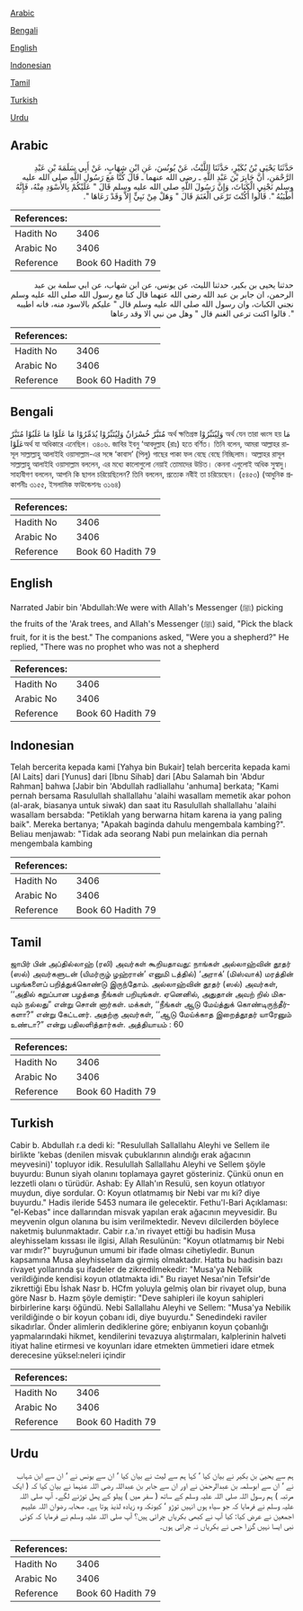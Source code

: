 [Arabic](#arabic)

[Bengali](#bengali)

[English](#english)

[Indonesian](#indonesian)

[Tamil](#tamil)

[Turkish](#turkish)

[Urdu](#urdu)

## Arabic


<div dir="rtl" lang="ar" style={{fontSize:'larger',backgroundColor:'#f8f9fa',padding:20}}>
حَدَّثَنَا يَحْيَى بْنُ بُكَيْرٍ، حَدَّثَنَا اللَّيْثُ، عَنْ يُونُسَ، عَنِ ابْنِ شِهَابٍ، عَنْ أَبِي سَلَمَةَ بْنِ عَبْدِ الرَّحْمَنِ، أَنَّ جَابِرَ بْنَ عَبْدِ اللَّهِ ـ رضى الله عنهما ـ قَالَ كُنَّا مَعَ رَسُولِ اللَّهِ صلى الله عليه وسلم نَجْنِي الْكَبَاثَ، وَإِنَّ رَسُولَ اللَّهِ صلى الله عليه وسلم قَالَ ‏"‏ عَلَيْكُمْ بِالأَسْوَدِ مِنْهُ، فَإِنَّهُ أَطْيَبُهُ ‏"‏‏.‏ قَالُوا أَكُنْتَ تَرْعَى الْغَنَمَ قَالَ ‏"‏ وَهَلْ مِنْ نَبِيٍّ إِلاَّ وَقَدْ رَعَاهَا ‏"‏‏.‏
</div>
<div style={{backgroundColor:'#f8f9fa',padding:20, marginBottom: 10}}><table> <thead> <tr> <th>References:</th> <th></th> </tr> </thead> <tbody><tr><td>Hadith No</td><td>3406</td></tr><tr><td>Arabic No</td><td>3406</td></tr><tr><td>Reference</td><td>Book 60 Hadith 79</td></tr></tbody></table></div>


<div dir="rtl" lang="ar" style={{fontSize:'larger',backgroundColor:'#f8f9fa',padding:20}}>
حدثنا يحيى بن بكير، حدثنا الليث، عن يونس، عن ابن شهاب، عن ابي سلمة بن عبد الرحمن، ان جابر بن عبد الله رضى الله عنهما قال كنا مع رسول الله صلى الله عليه وسلم نجني الكباث، وان رسول الله صلى الله عليه وسلم قال " عليكم بالاسود منه، فانه اطيبه ". قالوا اكنت ترعى الغنم قال " وهل من نبي الا وقد رعاها
</div>
<div style={{backgroundColor:'#f8f9fa',padding:20, marginBottom: 10}}><table> <thead> <tr> <th>References:</th> <th></th> </tr> </thead> <tbody><tr><td>Hadith No</td><td>3406</td></tr><tr><td>Arabic No</td><td>3406</td></tr><tr><td>Reference</td><td>Book 60 Hadith 79</td></tr></tbody></table></div>

## Bengali


<div dir="ltr" lang="bn" style={{fontSize:'larger',backgroundColor:'#f8f9fa',padding:20}}>
مُتَبَّرٌ خُسْرَانٌ وَلِيُتَبِّرُوْا يُدَمِّرُوْا مَا عَلَوْا مَا غَلَبُوْا مُتَبَّرٌ অর্থ ক্ষতিগ্রস্ত وَلِيُتَبِّرُوْا অর্থ যেন তারা ধ্বংস হয় مَا عَلَوْاঅর্থ যা অধিকারে এনেছিল। ৩৪০৬. জাবির ইবনু ‘আবদুল্লাহ (রাঃ) হতে বর্ণিত। তিনি বলেন, আমরা আল্লাহর রাসূল সাল্লাল্লাহু আলাইহি ওয়াসাল্লাম-এর সঙ্গে ‘কাবাস’ (পিলু) গাছের পাকা ফল বেছে বেছে নিচ্ছিলাম। আল্লাহর রাসূল সাল্লাল্লাহু আলাইহি ওয়াসাল্লাম বললেন, এর মধ্যে কালোগুলো নেয়াই তোমাদের উচিত। কেননা এগুলোই অধিক সুস্বাদু। সাহাবীগণ বললেন, আপনি কি ছাগল চরিয়েছিলেন? তিনি বললেন, প্রত্যেক নবীই তা চরিয়েছেন। (৫৪৫৩) (আধুনিক প্রকাশনীঃ ৩১৫৫, ইসলামিক ফাউন্ডেশনঃ ৩১৬৪)
</div>
<div style={{backgroundColor:'#f8f9fa',padding:20, marginBottom: 10}}><table> <thead> <tr> <th>References:</th> <th></th> </tr> </thead> <tbody><tr><td>Hadith No</td><td>3406</td></tr><tr><td>Arabic No</td><td>3406</td></tr><tr><td>Reference</td><td>Book 60 Hadith 79</td></tr></tbody></table></div>

## English


<div dir="ltr" lang="en" style={{fontSize:'larger',backgroundColor:'#f8f9fa',padding:20}}>
Narrated Jabir bin 'Abdullah:We were with Allah's Messenger (ﷺ) picking the fruits of the 'Arak trees, and Allah's Messenger (ﷺ) said, "Pick the black fruit, for it is the best." The companions asked, "Were you a shepherd?" He replied, "There was no prophet who was not a shepherd
</div>
<div style={{backgroundColor:'#f8f9fa',padding:20, marginBottom: 10}}><table> <thead> <tr> <th>References:</th> <th></th> </tr> </thead> <tbody><tr><td>Hadith No</td><td>3406</td></tr><tr><td>Arabic No</td><td>3406</td></tr><tr><td>Reference</td><td>Book 60 Hadith 79</td></tr></tbody></table></div>

## Indonesian


<div dir="ltr" lang="id" style={{fontSize:'larger',backgroundColor:'#f8f9fa',padding:20}}>
Telah bercerita kepada kami [Yahya bin Bukair] telah bercerita kepada kami [Al Laits] dari [Yunus] dari [Ibnu Sihab] dari [Abu Salamah bin 'Abdur Rahman] bahwa [Jabir bin 'Abdullah radliallahu 'anhuma] berkata; "Kami pernah bersama Rasulullah shallallahu 'alaihi wasallam memetik akar pohon (al-arak, biasanya untuk siwak) dan saat itu Rasulullah shallallahu 'alaihi wasallam bersabda: "Petiklah yang berwarna hitam karena ia yang paling baik". Mereka bertanya; "Apakah baginda dahulu mengembala kambing?". Beliau menjawab: "Tidak ada seorang Nabi pun melainkan dia pernah mengembala kambing
</div>
<div style={{backgroundColor:'#f8f9fa',padding:20, marginBottom: 10}}><table> <thead> <tr> <th>References:</th> <th></th> </tr> </thead> <tbody><tr><td>Hadith No</td><td>3406</td></tr><tr><td>Arabic No</td><td>3406</td></tr><tr><td>Reference</td><td>Book 60 Hadith 79</td></tr></tbody></table></div>

## Tamil


<div dir="ltr" lang="ta" style={{fontSize:'larger',backgroundColor:'#f8f9fa',padding:20}}>
ஜாபிர் பின் அப்தில்லாஹ் (ரலி) அவர்கள் கூறியதாவது: நாங்கள் அல்லாஹ்வின் தூதர் (ஸல்) அவர்களுடன் (யிமர்ருழ் ழஹ்ரான்’ எனுமி டத்தில்) ‘அராக்’ (மிஸ்வாக்) மரத்தின் பழங்களைப் பறித்துக்கொண்டு இருந்தோம். அல்லாஹ்வின் தூதர் (ஸல்) அவர்கள், ‘‘அதில் கறுப்பான பழத்தை நீங்கள் பறியுங்கள். ஏனெனில், அதுதான் அவற் றில் மிகவும் நல்லது” என்று சொன் னார்கள். மக்கள், ‘‘நீங்கள் ஆடு மேய்த்துக் கொண்டிருந்தீர்களா?” என்று கேட்டனர். அதற்கு அவர்கள், ‘‘ஆடு மேய்க்காத இறைத்தூதர் யாரேனும் உண்டா?” என்று பதிலளித்தார்கள். அத்தியாயம் : 60
</div>
<div style={{backgroundColor:'#f8f9fa',padding:20, marginBottom: 10}}><table> <thead> <tr> <th>References:</th> <th></th> </tr> </thead> <tbody><tr><td>Hadith No</td><td>3406</td></tr><tr><td>Arabic No</td><td>3406</td></tr><tr><td>Reference</td><td>Book 60 Hadith 79</td></tr></tbody></table></div>

## Turkish


<div dir="ltr" lang="tr" style={{fontSize:'larger',backgroundColor:'#f8f9fa',padding:20}}>
Cabir b. Abdullah r.a dedi ki: "Resulullah Sallallahu Aleyhi ve Sellem ile birlikte 'kebas (denilen misvak çubuklarının alındığı erak ağacının meyvesini)' topluyor idik. Resulullah Sallallahu Aleyhi ve Sellem şöyle buyurdu: Bunun siyah olanını toplamaya gayret gösteriniz. Çünkü onun en lezzetli olanı o türüdür. Ashab: Ey Allah'ın Resulü, sen koyun otlatıyor muydun, diye sordular. O: Koyun otlatmamış bir Nebi var mı ki? diye buyurdu." Hadis ileride 5453 numara ile gelecektir. Fethu'l-Bari Açıklaması: "el-Kebas" ince dallarından misvak yapılan erak ağacının meyvesidir. Bu meyvenin olgun olanına bu isim verilmektedir. Nevevı dilcilerden böylece naketmiş bulunmaktadır. Cabir r.a.'ın rivayet ettiği bu hadisin Musa aleyhisselam kıssası ile ilgisi, Allah Resulünün: "Koyun otlatmamış bir Nebi var mıdır?" buyruğunun umumi bir ifade olması cihetiyledir. Bunun kapsamına Musa aleyhisselam da girmiş olmaktadır. Hatta bu hadisin bazı rivayet yollarında şu ifadeler de zikredilmekedir: "Musa'ya Nebilik verildiğinde kendisi koyun otlatmakta idi." Bu riayet Nesaı'nin Tefsir'de zikrettiği Ebu İshak Nasr b. HCfm yoluyla gelmiş olan bir rivayet olup, buna göre Nasr b. Hazm şöyle demiştir: "Deve sahipleri ile koyun sahipleri birbirlerine karşı öğündü. Nebi Sallallahu Aleyhi ve Sellem: "Musa'ya Nebilik verildiğinde o bir koyun çobanı idi, diye buyurdu." Senedindeki raviler sikadırlar. Önder alimlerin dediklerine göre; enbiyanın koyun çobanlığı yapmalarındaki hikmet, kendilerini tevazuya alıştırmaları, kalplerinin halveti itiyat haline etirmesi ve koyunları idare etmekten ümmetieri idare etmek derecesine yüksel:neleri içindir
</div>
<div style={{backgroundColor:'#f8f9fa',padding:20, marginBottom: 10}}><table> <thead> <tr> <th>References:</th> <th></th> </tr> </thead> <tbody><tr><td>Hadith No</td><td>3406</td></tr><tr><td>Arabic No</td><td>3406</td></tr><tr><td>Reference</td><td>Book 60 Hadith 79</td></tr></tbody></table></div>

## Urdu


<div dir="rtl" lang="ur" style={{fontSize:'larger',backgroundColor:'#f8f9fa',padding:20}}>
ہم سے یحییٰ بن بکیر نے بیان کیا ‘ کہا ہم سے لیث نے بیان کیا ‘ ان سے یونس نے ‘ ان سے ابن شہاب نے ‘ ان سے ابوسلمہ بن عبدالرحمٰن نے اور ان سے جابر بن عبداللہ رضی اللہ عنہما نے بیان کیا کہ ( ایک مرتبہ ) ہم رسول اللہ صلی اللہ علیہ وسلم کے ساتھ ( سفر میں ) پیلو کے پھل توڑنے لگے۔ آپ صلی اللہ علیہ وسلم نے فرمایا کہ جو سیاہ ہوں انہیں توڑو ‘ کیونکہ وہ زیادہ لذیذ ہوتا ہے۔ صحابہ رضوان اللہ علیہم اجمعین نے عرض کیا: کیا آپ نے کبھی بکریاں چرائی ہیں؟ آپ صلی اللہ علیہ وسلم نے فرمایا کہ کوئی نبی ایسا نہیں گزرا جس نے بکریاں نہ چرائی ہوں۔
</div>
<div style={{backgroundColor:'#f8f9fa',padding:20, marginBottom: 10}}><table> <thead> <tr> <th>References:</th> <th></th> </tr> </thead> <tbody><tr><td>Hadith No</td><td>3406</td></tr><tr><td>Arabic No</td><td>3406</td></tr><tr><td>Reference</td><td>Book 60 Hadith 79</td></tr></tbody></table></div>